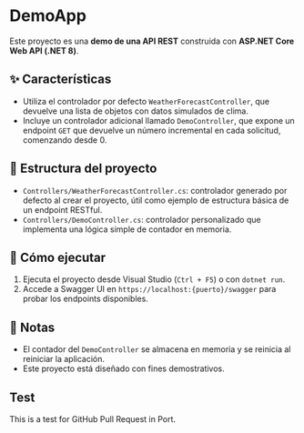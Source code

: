 # DemoApp

Este proyecto es una **demo de una API REST** construida con **ASP.NET Core Web API (.NET 8)**.

## ✨ Características

- Utiliza el controlador por defecto `WeatherForecastController`, que devuelve una lista de objetos con datos simulados de clima.
- Incluye un controlador adicional llamado `DemoController`, que expone un endpoint `GET` que devuelve un número incremental en cada solicitud, comenzando desde 0.

## 📂 Estructura del proyecto

- `Controllers/WeatherForecastController.cs`: controlador generado por defecto al crear el proyecto, útil como ejemplo de estructura básica de un endpoint RESTful.
- `Controllers/DemoController.cs`: controlador personalizado que implementa una lógica simple de contador en memoria.

## 🚀 Cómo ejecutar

1. Ejecuta el proyecto desde Visual Studio (`Ctrl + F5`) o con `dotnet run`.
2. Accede a Swagger UI en `https://localhost:{puerto}/swagger` para probar los endpoints disponibles.

## 📌 Notas

- El contador del `DemoController` se almacena en memoria y se reinicia al reiniciar la aplicación.
- Este proyecto está diseñado con fines demostrativos.

## Test
This is a test for GitHub Pull Request in Port.
